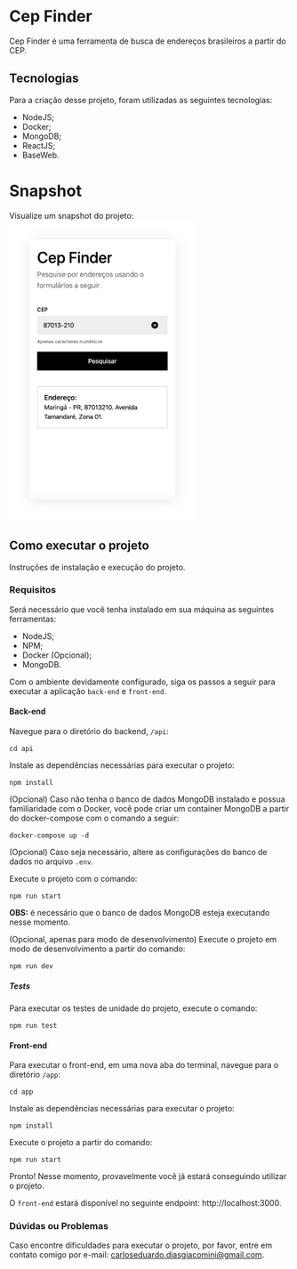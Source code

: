 # Cep Finder
Cep Finder é uma ferramenta de busca de endereços brasileiros a partir do CEP.

## Tecnologias
Para a criação desse projeto, foram utilizadas as seguintes tecnologias:
- NodeJS;
- Docker;
- MongoDB;
- ReactJS;
- BaseWeb.

# Snapshot
Visualize um snapshot do projeto:
![Snapshot](./docs/snapshot.png)

## Como executar o projeto
Instruções de instalação e execução do projeto.

### Requisitos
Será necessário que você tenha instalado em sua máquina as seguintes ferramentas:

- NodeJS;
- NPM;
- Docker (Opcional);
- MongoDB.

Com o ambiente devidamente configurado, siga os passos a seguir para executar a aplicação `back-end` e `front-end`.

#### Back-end
Navegue para o diretório do backend, `/api`:
```
cd api
```

Instale as dependências necessárias para executar o projeto:
```
npm install
```

(Opcional) Caso não tenha o banco de dados MongoDB instalado e possua familiaridade com o Docker, você pode criar um container MongoDB a partir do docker-compose com o comando a seguir:
```
docker-compose up -d
```

(Opcional) Caso seja necessário, altere as configurações do banco de dados no arquivo `.env`.

Execute o projeto com o comando:
```
npm run start
```
**OBS:** é necessário que o banco de dados MongoDB esteja executando nesse momento.

(Opcional, apenas para modo de desenvolvimento) Execute o projeto em modo de desenvolvimento a partir do comando:
```
npm run dev
```

##### Tests
Para executar os testes de unidade do projeto, execute o comando:
```
npm run test
```

#### Front-end
Para executar o front-end, em uma nova aba do terminal, navegue para o diretório `/app`:
```
cd app
```

Instale as dependências necessárias para executar o projeto:
```
npm install
```

Execute o projeto a partir do comando:
```
npm run start
```

Pronto! Nesse momento, provavelmente você já estará conseguindo utilizar o projeto.

O `front-end` estará disponível no seguinte endpoint: http://localhost:3000.

### Dúvidas ou Problemas
Caso encontre dificuldades para executar o projeto, por favor, entre em contato comigo por e-mail: carloseduardo.diasgiacomini@gmail.com.
